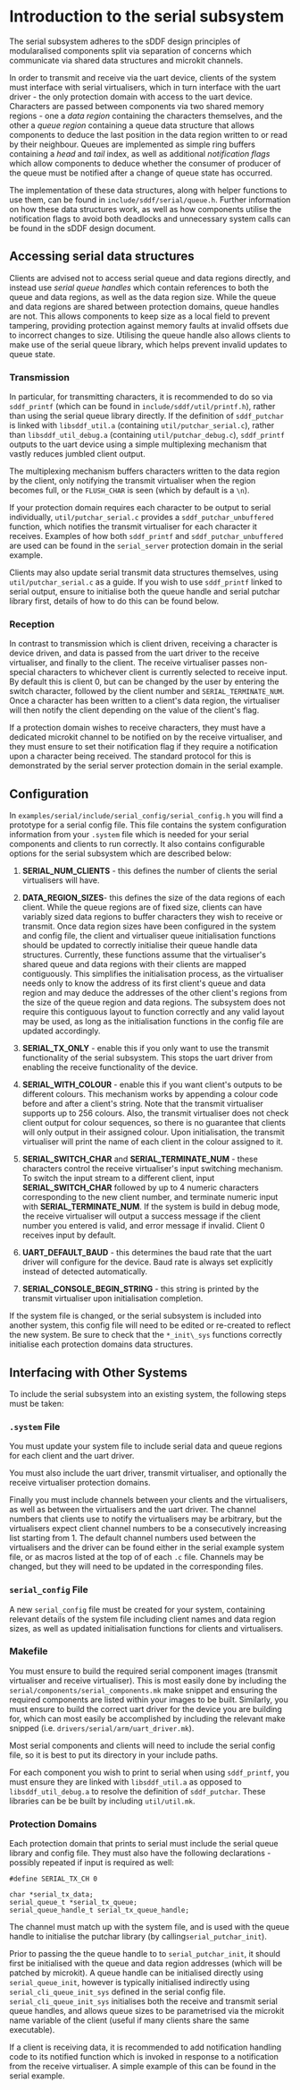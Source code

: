 # Introduction to the serial subsystem

The serial subsystem adheres to the sDDF design principles of modularalised components split via
separation of concerns which communicate via shared data structures and microkit channels.

In order to transmit and receive via the uart device, clients of the system must interface with
serial virtualisers, which in turn interface with the uart driver - the only protection domain with
access to the uart device. Characters are passed between components via two shared memory regions -
one a *data region* containing the characters themselves, and the other a *queue region* containing
a queue data structure that allows components to deduce the last position in the data region written
to or read by their neighbour. Queues are implemented as simple ring buffers containing a *head* and
*tail* index, as well as additional *notification flags* which allow components to deduce whether
the consumer of producer of the queue must be notified after a change of queue state has occurred.

The implementation of these data structures, along with helper functions to use them, can be found
in `include/sddf/serial/queue.h`. Further information on how these data structures work, as well as
how components utilise the notification flags to avoid both deadlocks and unnecessary system calls
can be found in the sDDF design document.

## Accessing serial data structures

Clients are advised not to access serial queue and data regions directly, and instead use *serial
queue handles* which contain references to both the queue and data regions, as well as the data
region size. While the queue and data regions are shared between protection domains, queue handles
are not. This allows components to keep size as a local field to prevent tampering, providing
protection against memory faults at invalid offsets due to incorrect changes to size. Utilising the
queue handle also allows clients to make use of the serial queue library, which helps prevent
invalid updates to queue state.

### Transmission

In particular, for transmitting characters, it is recommended to do so via `sddf_printf` (which can
be found in `include/sddf/util/printf.h`), rather than using the serial queue library directly. If
the definition of `sddf_putchar` is linked with `libsddf_util.a` (containing
`util/putchar_serial.c`), rather than `libsddf_util_debug.a` (containing `util/putchar_debug.c`),
`sddf_printf` outputs to the uart device using a simple multiplexing mechanism that vastly reduces
jumbled client output. 

The multiplexing mechanism buffers characters written to the data region by the client, only
notifying the transmit virtualiser when the region becomes full, or the `FLUSH_CHAR` is seen (which
by default is a `\n`).

If your protection domain requires each character to be output to serial individually,
`util/putchar_serial.c` provides a `sddf_putchar_unbuffered` function, which notifies the transmit
virtualiser for each character it receives. Examples of how both `sddf_printf` and
`sddf_putchar_unbuffered` are used can be found in the `serial_server` protection domain in the
serial example. 

Clients may also update serial transmit data structures themselves, using `util/putchar_serial.c` as
a guide. If you wish to use `sddf_printf` linked to serial output, ensure to initialise both the
queue handle and serial putchar library first, details of how to do this can be found below.

### Reception

In contrast to transmission which is client driven, receiving a character is device driven, and data
is passed from the uart driver to the receive virtualiser, and finally to the client. The receive
virtualiser passes non-special characters to whichever client is currently selected to receive
input. By default this is client 0, but can be changed by the user by entering the switch character,
followed by the client number and `SERIAL_TERMINATE_NUM`. Once a character has been written to a
client's data region, the virtualiser will then notify the client depending on the value of the
client's flag.

If a protection domain wishes to receive characters, they must have a dedicated microkit channel to
be notified on by the receive virtualiser, and they must ensure to set their notification flag if
they require a notification upon a character being received. The standard protocol for this is
demonstrated by the serial server protection domain in the serial example.

## Configuration

In `examples/serial/include/serial_config/serial_config.h` you will find a prototype for a serial
config file. This file contains the system configuration information from your `.system` file which
is needed for your serial components and clients to run correctly. It also contains configurable
options for the serial subsystem which are described below:

1. **SERIAL_NUM_CLIENTS** - this defines the number of clients the serial virtualisers will have.

2. **DATA_REGION_SIZES**-  this defines the size of the data regions of each client. While the queue
regions are of fixed size, clients can have variably sized data regions to buffer characters they
wish to receive or transmit. Once data region sizes have been configured in the system and config
file, the client and virtualiser queue initialisation functions should be updated to correctly
initialise their queue handle data structures. Currently, these functions assume that the
virtualiser's shared queue and data regions with their clients are mapped contiguously. This
simplifies the initialisation process, as the virtualiser needs only to know the address of its
first client's queue and data region and may deduce the addresses of the other client's regions from
the size of the queue region and data regions. The subsystem does not require this contiguous layout
to function correctly and any valid layout may be used, as long as the initialisation functions in
the config file are updated accordingly.

3. **SERIAL_TX_ONLY** - enable this if you only want to use the transmit functionality of the serial
subsystem. This stops the uart driver from enabling the receive functionality of the device.

4. **SERIAL_WITH_COLOUR** - enable this if you want client's outputs to be different colours. This
mechanism works by appending a colour code before and after a client's string. Note that the
transmit virtualiser supports up to 256 colours. Also, the transmit virtualiser does not check
client output for colour sequences, so there is no guarantee that clients will only output in their
assigned colour. Upon initialisation, the transmit virtualiser will print the name of each client in
the colour assigned to it.

5. **SERIAL_SWITCH_CHAR** and **SERIAL_TERMINATE_NUM** - these characters control the receive
virtualiser's input switching mechanism. To switch the input stream to a different client, input
**SERIAL_SWITCH_CHAR** followed by up to 4 numeric characters corresponding to the new client
number, and terminate numeric input with **SERIAL_TERMINATE_NUM**. If the system is build in debug
mode, the receive virtualiser will output a success message if the client number you entered is
valid, and error message if invalid. Client 0 receives input by default.

6. **UART_DEFAULT_BAUD** - this determines the baud rate that the uart driver will configure for
the device. Baud rate is always set explicitly instead of detected automatically.

7. **SERIAL_CONSOLE_BEGIN_STRING** - this string is printed by the transmit virtualiser upon
initialisation completion.

If the system file is changed, or the serial subsystem is included into another system, this config
file will need to be edited or re-created to reflect the new system. Be sure to check that the 
`*_init\_sys` functions correctly initialise each protection domains data structures.

## Interfacing with Other Systems
To include the serial subsystem into an existing system, the following steps must be taken:
### **`.system` File** 
You must update your system file to include serial data and queue regions for each client and the
uart driver. 

You must also include the uart driver, transmit virtualiser, and optionally the receive virtualiser
protection domains. 

Finally you must include channels between your clients and the virtualisers, as well as between the
virtualisers and the uart driver. The channel numbers that clients use to notify the virtualisers
may be arbitrary, but the virtualisers expect client channel numbers to be a consecutively
increasing list starting from 1. The default channel numbers used between the virtualisers and the
driver can be found either in the serial example system file, or as macros listed at the top of of
each `.c` file. Channels may be changed, but they will need to be updated in the corresponding
files.

### **`serial_config` File** 
A new `serial_config` file must be created for your system, containing relevant details of the
system file including client names and data region sizes, as well as updated initialisation
functions for clients and virtualisers.

### **Makefile** 
You must ensure to build the required serial component images (transmit virtualiser and receive
virtualiser). This is most easily done by including the `serial/components/serial_components.mk`
make snippet and ensuring the required components are listed within your images to be built.
Similarly, you must ensure to build the correct uart driver for the device you are building for,
which can most easily be accomplished by including the relevant make snipped (i.e.
`drivers/serial/arm/uart_driver.mk`).

Most serial components and clients will need to include the serial config file, so it is best to put
its directory in your include paths.

For each component you wish to print to serial when using `sddf_printf`, you must ensure they are
linked with `libsddf_util.a` as opposed to `libsddf_util_debug.a` to resolve the definition of
`sddf_putchar`. These libraries can be be built by including `util/util.mk`.

### **Protection Domains**
Each protection domain that prints to serial must include the serial queue library and config file.
They must also have the following declarations - possibly repeated if input is required as well:

```
#define SERIAL_TX_CH 0

char *serial_tx_data;
serial_queue_t *serial_tx_queue;
serial_queue_handle_t serial_tx_queue_handle;
```

The channel must match up with the system file, and is used with the queue handle to initialise the
putchar library (by calling`serial_putchar_init`).

Prior to passing the the queue handle to to `serial_putchar_init`, it should first be initialised
with the queue and data region addresses (which will be patched by microkit). A queue handle can be
initialised directly using `serial_queue_init`, however is typically initialised indirectly using
`serial_cli_queue_init_sys` defined in the serial config file. `serial_cli_queue_init_sys`
initialises both the receive and transmit serial queue handles, and allows queue sizes to be
parametrised via the microkit name variable of the client (useful if many clients share the same
executable).

If a client is receiving data, it is recommended to add notification handling code to its notified
function which is invoked in response to a notification from the receive virtualiser. A simple
example of this can be found in the serial example.